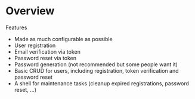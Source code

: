 Overview
========

Features

* Made as much configurable as possible
* User registration
* Email verification via token
* Password reset via token
* Password generation (not recommended but some people want it)
* Basic CRUD for users, including registration, token verification and password reset
* A shell for maintenance tasks (cleanup expired registrations, password reset, ...)